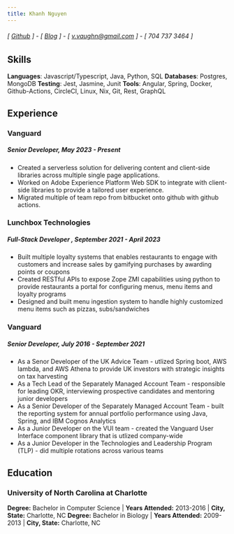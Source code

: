 ```yaml
---
title: Khanh Nguyen
---
```

###### [ [Github](https://www.github.com/siph) ] - [ [Blog](https://www.dev.to/siph) ] - [ v.vaughn@gmail.com ] - [ 704 737 3464 ]

## Skills
**Languages**: Javascript/Typescript, Java, Python, SQL
**Databases**: Postgres, MongoDB
**Testing**: Jest, Jasmine, Junit
**Tools**: Angular, Spring, Docker, Github-Actions, CircleCI, Linux, Nix, Git, Rest, GraphQL

## Experience
### Vanguard 
##### Senior Developer, May 2023 - Present
- Created a serverless solution for delivering content and client-side libraries across multiple single page applications.
- Worked on Adobe Experience Platform Web SDK to integrate with client-side libraries to provide a tailored user experience.
- Migrated multiple of team repo from bitbucket onto github with github actions.

### Lunchbox Technologies 
##### Full-Stack Developer , September 2021 - April 2023
- Built multiple loyalty systems that enables restaurants to engage with customers and increase sales by gamifying purchases
by awarding points or coupons
- Created RESTful APIs to expose Zope ZMI capabilities using python to provide restaurants a portal for configuring menus,
menu items and loyalty programs
- Designed and built menu ingestion system to handle highly customized menu items such as pizzas, subs/sandwiches

### Vanguard 
##### Senior Developer, July 2016 - September 2021
- As a Senor Developer of the UK Advice Team - utlized Spring boot, AWS lambda, and AWS Athena to provide UK investors with strategic
insights on tax harvesting 
- As a Tech Lead of the Separately Managed Account Team - responsible for leading OKR, interviewing prospective candidates and 
mentoring junior developers
- As a Senior Developer of the Separately Managed Account Team - built the reporting system for annual portfolio performance
using Java, Spring, and IBM Cognos Analytics
- As a Junior Developer on the VUI team - created the Vanguard User Interface component library that is utlized company-wide 
- As a Junior Developer in the Technologies and Leadership Program (TLP) - did multiple rotations across various teams

## Education
### University of North Carolina at Charlotte
**Degree:** Bachelor in Computer Science | **Years Attended:** 2013-2016 | **City, State:** Charlotte, NC
**Degree:** Bachelor in Biology | **Years Attended:** 2009-2013 | **City, State:** Charlotte, NC
